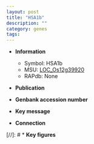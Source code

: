 ```yaml
---
layout: post
title: "HSA1b"
description: ""
category: genes
tags: 
---
```


* **Information**  
    + Symbol: HSA1b  
    + MSU: [LOC_Os12g39920](http://rice.uga.edu/cgi-bin/ORF_infopage.cgi?orf=LOC_Os12g39920)  
    + RAPdb: None  

* **Publication**  

* **Genbank accession number**  

* **Key message**  

* **Connection**  

[//]: # * **Key figures**  


